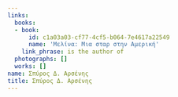 ```yaml
---
links:
  books:
  - book:
      id: c1a03a03-cf77-4cf5-b064-7e4617a22549
      name: 'Μελίνα: Μια σταρ στην Αμερική'
    link_phrase: is the author of
  photographs: []
  works: []
name: Σπύρος Δ. Αρσένης
title: Σπύρος Δ. Αρσένης
---
```


